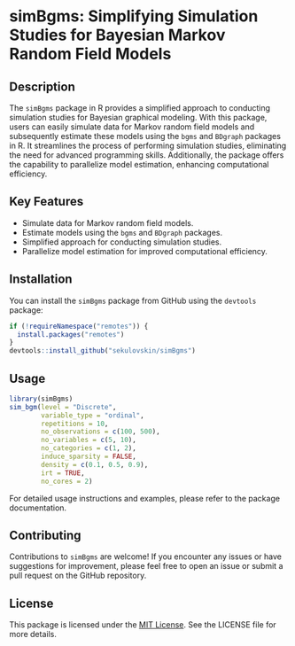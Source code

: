# simBgms: Simplifying Simulation Studies for Bayesian Markov Random Field Models 

## Description

The `simBgms` package in R provides a simplified approach to conducting simulation studies for Bayesian graphical modeling. With this package, users can easily simulate data for Markov random field models and subsequently estimate these models using the `bgms` and `BDgraph` packages in R. It streamlines the process of performing simulation studies, eliminating the need for advanced programming skills. Additionally, the package offers the capability to parallelize model estimation, enhancing computational efficiency.

## Key Features

- Simulate data for Markov random field models.
- Estimate models using the `bgms` and `BDgraph` packages.
- Simplified approach for conducting simulation studies.
- Parallelize model estimation for improved computational efficiency.

## Installation

You can install the `simBgms` package from GitHub using the `devtools` package:

```R
if (!requireNamespace("remotes")) { 
  install.packages("remotes")   
}   
devtools::install_github("sekulovskin/simBgms")
```

## Usage

```R
library(simBgms)
sim_bgm(level = "Discrete",
        variable_type = "ordinal",
        repetitions = 10, 
        no_observations = c(100, 500), 
        no_variables = c(5, 10),
        no_categories = c(1, 2), 
        induce_sparsity = FALSE,
        density = c(0.1, 0.5, 0.9), 
        irt = TRUE, 
        no_cores = 2)
```

For detailed usage instructions and examples, please refer to the package documentation.

## Contributing

Contributions to `simBgms` are welcome! If you encounter any issues or have suggestions for improvement, please feel free to open an issue or submit a pull request on the GitHub repository.

## License

This package is licensed under the [MIT License](https://opensource.org/licenses/MIT). See the LICENSE file for more details.
